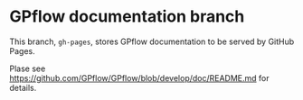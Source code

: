 # GPflow documentation branch

This branch, `gh-pages`, stores GPflow documentation to be served by GitHub Pages.

Plase see https://github.com/GPflow/GPflow/blob/develop/doc/README.md for details.
